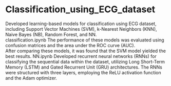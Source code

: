 # Classification_using_ECG_dataset
Developed learning-based models for classification using ECG dataset, including Support Vector Machines (SVM), k-Nearest Neighbors (KNN), Naive Bayes (NB), Random Forest, and NN.  
classification.ipynb
The performance of these models was evaluated using confusion matrices and the area under the ROC curve (AUC).   
After comparing these models, it was found that the SVM model yielded the best results.
NN.ipynb
Developed recurrent neural networks (RNNs) for classifying the sequential data within the dataset, utilizing Long Short-Term Memory (LSTM) and Gated Recurrent Unit (GRU) architectures. The RNNs were structured with three layers, employing the ReLU activation function and the Adam optimizer.
